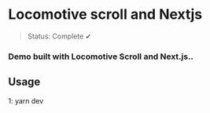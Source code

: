 # Locomotive scroll and Nextjs 

> Status: Complete ✔

### Demo built with Locomotive Scroll and Next.js..


## Usage

1: yarn dev


